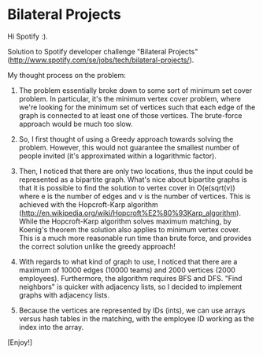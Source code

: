 # Bilateral Projects

Hi Spotify :).

Solution to Spotify developer challenge "Bilateral Projects" (http://www.spotify.com/se/jobs/tech/bilateral-projects/).

My thought process on the problem:
1) The problem essentially broke down to some sort of minimum set cover problem.
In particular, it's the minimum vertex cover problem,
where we're looking for the minimum set of vertices such that each edge of the graph is connected to at least one of those vertices.
The brute-force approach would be much too slow.

2) So, I first thought of using a Greedy approach towards solving the problem.
However, this would not guarantee the smallest number of people invited (it's approximated within a logarithmic factor).

3) Then, I noticed that there are only two locations, thus the input could be represented as a bipartite graph.
What's nice about bipartite graphs is that it is possible to find the solution to vertex cover
in O(e(sqrt(v)) where e is the number of edges and v is the number of vertices.
This is achieved with the Hopcroft-Karp algorithm (http://en.wikipedia.org/wiki/Hopcroft%E2%80%93Karp_algorithm).
While the Hopcroft-Karp algorithm solves maximum matching, by Koenig's theorem the solution also applies to minimum vertex cover.
This is a much more reasonable run time than brute force, and provides the correct solution unlike the greedy approach!

4) With regards to what kind of graph to use, I noticed that there are a
maximum of 10000 edges (10000 teams) and 2000 vertices (2000 employees).
Furthermore, the algorithm requires BFS and DFS.
"Find neighbors" is quicker with adjacency lists, so I decided to implement graphs with adjacency lists.

5) Because the vertices are represented by IDs (ints), we can use arrays versus hash tables in the matching,
with the employee ID working as the index into the array.

[Enjoy!]